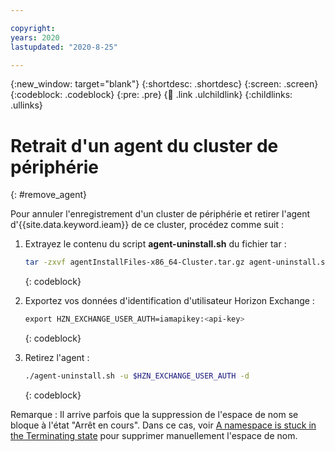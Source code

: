 ```yaml
---

copyright:
years: 2020
lastupdated: "2020-8-25"

---
```


{:new_window: target="blank"}
{:shortdesc: .shortdesc}
{:screen: .screen}
{:codeblock: .codeblock}
{:pre: .pre}
{:child: .link .ulchildlink}
{:childlinks: .ullinks}

# Retrait d'un agent du cluster de périphérie
{: #remove_agent}

Pour annuler l'enregistrement d'un cluster de périphérie et retirer l'agent d'{{site.data.keyword.ieam}} de ce cluster, procédez comme suit :

1. Extrayez le contenu du script **agent-uninstall.sh** du fichier tar :

   ```bash
   tar -zxvf agentInstallFiles-x86_64-Cluster.tar.gz agent-uninstall.sh
   ```
   {: codeblock}

2. Exportez vos données d'identification d'utilisateur Horizon Exchange :

   ```bash
   export HZN_EXCHANGE_USER_AUTH=iamapikey:<api-key>
   ```
   {: codeblock}

3. Retirez l'agent :

   ```bash
   ./agent-uninstall.sh -u $HZN_EXCHANGE_USER_AUTH -d
   ```
   {: codeblock}

Remarque : Il arrive parfois que la suppression de l'espace de nom se bloque à l'état "Arrêt en cours". Dans ce cas, voir [A namespace is stuck in the Terminating state](https://www.ibm.com/support/knowledgecenter/SSBS6K_3.1.1/troubleshoot/ns_terminating.html) pour supprimer manuellement l'espace de nom.
